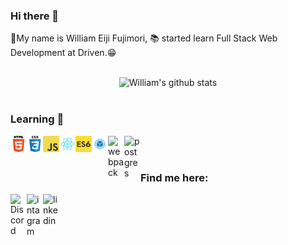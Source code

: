 ### Hi there 👋


🔖My name is William Eiji Fujimori, 📚 started learn Full Stack Web Development at Driven.😁
<br />
<br />


<div align="center">
<img src="https://github-readme-stats.vercel.app/api?username=williameiji&theme=nightowl&count_private=true&show_icons=true&hide_border=true" alt="William's github stats" /> 
</div>

<br />

### Learning 📖

<img align="left" alt="HTML5" width="26px" src="https://raw.githubusercontent.com/github/explore/80688e429a7d4ef2fca1e82350fe8e3517d3494d/topics/html/html.png" />
<img align="left" alt="CSS3" width="26px" src="https://raw.githubusercontent.com/github/explore/80688e429a7d4ef2fca1e82350fe8e3517d3494d/topics/css/css.png" />
<img align="left" alt="JavaScript" width="26px" src="https://raw.githubusercontent.com/github/explore/80688e429a7d4ef2fca1e82350fe8e3517d3494d/topics/javascript/javascript.png" />
<img align="left" alt="js" width="26px" src="https://raw.githubusercontent.com/github/explore/80688e429a7d4ef2fca1e82350fe8e3517d3494d/topics/react/react.png" />
<img align="left" alt="React" width="26px" src="https://raw.githubusercontent.com/github/explore/80688e429a7d4ef2fca1e82350fe8e3517d3494d/topics/es6/es6.png" />
<img align="left" alt="es6" width="26px" src="https://raw.githubusercontent.com/github/explore/80688e429a7d4ef2fca1e82350fe8e3517d3494d/topics/webpack/webpack.png" />
<img align="left" alt="webpack" width="26px" src="https://user-images.githubusercontent.com/86417618/173895403-3207b532-630d-465f-a799-82018fa3f9d3.svg" />
<img align="left" alt="postgres" width="26px" src="https://user-images.githubusercontent.com/86417618/181770058-0c5249c7-64a6-4cf5-be20-cc04e2341b83.svg" />


<br />
<br />

### Find me here:

[<img align="left" alt="Discord" width="26px" src="https://user-images.githubusercontent.com/86417618/173072767-6fa68c7e-a6eb-4ac1-8a48-cd5069999bcd.svg" />][1]
[<img align="left" alt="intagram" width="26px" src="https://user-images.githubusercontent.com/86417618/173072654-6b8f8057-3cf1-4520-9206-15160535c80c.svg" />][2]
[<img align="left" alt="linkedin" width="26px" src="https://user-images.githubusercontent.com/86417618/173072709-aeeaedce-9036-4786-a21e-1bc017910e63.svg" />][3]

[1]: https://discordapp.com/users/Eiji#5872
[2]: https://www.instagram.com/williameiji/
[3]: https://www.linkedin.com/in/william-eiji-fujimori/
